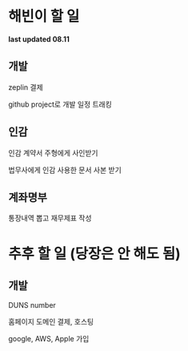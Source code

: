 # 해빈이 할 일

**last updated 08.11**



## 개발

zeplin 결제

github project로 개발 일정 트래킹



## 인감

인감 계약서 주형에게 사인받기

법무사에게 인감 사용한 문서 사본 받기



## 계좌명부

통장내역 뽑고 재무제표 작성



# 추후 할 일 (당장은 안 해도 됨)

## 개발

DUNS number

홈페이지 도메인 결제, 호스팅

google, AWS, Apple 가입